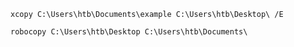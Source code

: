 

```cmd-session
xcopy C:\Users\htb\Documents\example C:\Users\htb\Desktop\ /E
```

```cmd-session
robocopy C:\Users\htb\Desktop C:\Users\htb\Documents\
```